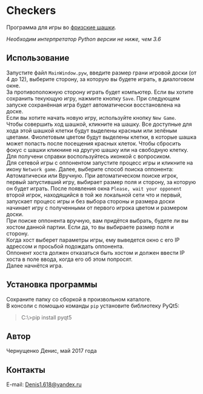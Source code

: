 # Checkers
Программа для игры во [фризские шашки](http://igrynastolnye.ru/frizskie-shashki/).

*Необходим интерпретатор Python версии не ниже, чем 3.6*
## Использование
Запустите файл `MainWindow.pyw`, введите размер грани игровой доски (от 4 до 12), выберите сторону, за которую вы будете играть, в диалоговом окне.<br />
За противоположную сторону играть будет компьютер. Если вы хотите сохранить текующую игру, нажмите кнопку `Save`. При следующем запуске сохранённая игра будет автоматически восстановлена на доске.<br />
Если вы хотите начать новую игру, используйте кнопку `New Game`.<br />
Чтобы совершить ход шашкой, кликните на шашку. Все доступные для хода этой шашкой клетки будут выделены красным или зелёным цветами. Фиолетовым цветом будут выделены клетки, в которые шашка может попасть после посещения красных клеток. Чтобы сбросить фокус с шашки кликнине на другую шашку или на свободную клетку.<br />
Для получени справки воспользуйтесь иконкой с вопросиком.<br />
Для сетевой игры с оппонентом запустите процесс игры и кликните на икону `Network game`. Далее, выберите способ поиска оппонента: Автоматически или Вручную. При автоматическом поиске игрок, первый запустивший игру, выбирает размер поля и сторону, за которую он будет играть. После появления окна `Please, wait your opponent` второй игрок, находящийся в той же локальной сети что и первый, запускает процесс игры и без выбора стороны и размера доски начинает игру с полученными от первого игрока цветом и размером доски.<br />
При поиске оппонента вручную, вам придётся выбрать, будете ли вы хостом данной партии. Если да, то вы выбираете размер поля и сторону.<br />
Когда хост выберет параметры игры, ему выведется окно с его IP адрессом и просьбой подождать оппонента.<br />
Оппонент хоста должен отказаться быть хостом и должен ввести IP хоста в поле ввода, когда его об этом попросят.<br />
Далее начнётся игра.
## Установка программы
Сохраните папку со сборкой в произвольном каталоге.<br />
В консоли с помощью команды `pip` установите библиотеку PyQt5:
> C:\\>pip install pyqt5

## Автор
Чернущенко Денис, май 2017 года
## Контакты
E-mail: Denis1.618@yandex.ru